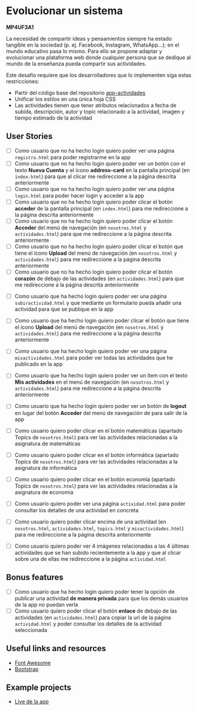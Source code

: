 # Evolucionar un sistema

**MP4UF3A1**

La necesidad de compartir ideas y pensamientos siempre ha estado tangible en la sociedad (p. ej. Facebook, Instagram, WhatsApp...); en el mundo educativo pasa lo mismo. Para ello se propone adaptar y evolucionar una plataforma web donde cualquier persona que se dedique al mundo de la enseñanza pueda compartir sus actividades.

Este desafío requiere que los desarrolladores que lo implementen siga estas restricciones:

-   Partir del código base del repositorio [app-actividades](https://github.com/dannylarrea/app-actividades)
-   Unificar los estilos en una única hoja CSS
-   Las actividades tienen que tener atributos relacionados a fecha de subida, descripción, autor y topic relacionado a la actividad, imagen y tiempo estimado de la actividad

## User Stories
<!-- Sin Login -->
-   [ ] Como usuario que no ha hecho login quiero poder ver una página `registro.html` para poder registrarme en la app
-   [ ] Como usuario que no ha hecho login quiero poder ver un botón con el texto **Nueva Cuenta** y el ícono **address-card** en la pantalla principal (en `index.html`) para que al clicar me redireccione a la página descrita anteriormente
-   [ ] Como usuario que no ha hecho login quiero poder ver una página `login.html` para poder hacer login y acceder a la app
-   [ ] Como usuario que no ha hecho login quiero poder clicar el botón **acceder** de la pantalla principal (en `index.html`) para me redireccione a la página descrita anteriormente
-   [ ] Como usuario que no ha hecho login quiero poder clicar el botón **Acceder** del menú de navegación (en `nosotros.html` y `actividades.html`) para que me redireccione a la página descrita anteriormente
-   [ ] Como usuario que no ha hecho login quiero poder clicar el botón que tiene el ícono **Upload** del menú de navegación (en `nosotros.html` y `actividades.html`) para me redireccione a la página descrita anteriormente
-   [ ] Como usuario que no ha hecho login quiero poder clicar el botón **corazón** de debajo de las actividades (en `actividades.html`) para que me redireccione a la página descrita anteriormente

<!-- Login -->
-   [ ] Como usuario que ha hecho login quiero poder ver una página `subiractividad.html` y que mediante un formulario pueda añadir una actividad para que se publique en la app
-   [ ] Como usuario que ha hecho login quiero poder clicar el botón que tiene el ícono **Upload** del menú de navegación (en `nosotros.html` y `actividades.html`) para me redireccione a la página descrita anteriormente
-   [ ] Como usuario que ha hecho login quiero poder ver una página `misactividades.html` para poder ver todas las actividades que he publicado en la app
-   [ ] Como usuario que ha hecho login quiero poder ver un ítem con el texto **Mis actividades** en el menú de navegación (en `nosotros.html` y `actividades.html`) para me redireccione a la página descrita anteriormente
-   [ ] Como usuario que ha hecho login quiero poder ver un botón de **logout** en lugar del botón **Acceder** del menú de navegación de para salir de la app

-   [ ] Como usuario quiero poder clicar en el botón matemáticas (apartado Topics de `nosotros.html`) para ver las actividades relacionadas a la asignatura de matemáticas
-   [ ] Como usuario quiero poder clicar en el botón informática (apartado Topics de `nosotros.html`) para ver las actividades relacionadas a la asignatura de informática
-   [ ] Como usuario quiero poder clicar en el botón economía (apartado Topics de `nosotros.html`) para ver las actividades relacionadas a la asignatura de economía
-   [ ] Como usuario quiero poder ver una página `actividad.html` para poder consultar los detalles de una actividad en concreta
-   [ ] Como usuario quiero poder clicar encima de una actividad (en `nosotros.html`, `actividades.html`, `topics.html` y `misactividades.html`) para me redireccione a la página descrita anteriormente

-   [ ] Como usuario quiero poder ver 4 imágenes relacionadas a las 4 últimas actividades que se han subido recientemente a la app y que al clicar sobre una de ellas me redireccione a la página `actividad.html`

## Bonus features

-   [ ] Como usuario que ha hecho login quiero poder tener la opción de publicar una actividad **de manera privada** para que los demás usuarios de la app no puedan verla
-   [ ] Como usuario quiero poder clicar el botón **enlace** de debajo de las actividades (en `actividades.html`) para copiar la url de la página `actividad.html` y poder consultar los detalles de la actividad seleccionada

## Useful links and resources

-   [Font Awesome](https://fontawesome.com/)
-   [Bootstrap](https://getbootstrap.com/)

## Example projects

-   [Live de la app](https://dannylarrea.github.io/app-actividades/index.html)